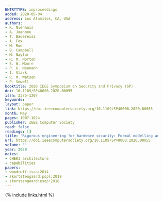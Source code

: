 ```yaml
---
ENTRYTYPE: inproceedings
added: 2020-05-04
address: Los Alamitos, CA, USA
authors:
- K. Nienhuis
- A. Joannou
- T. Bauereiss
- A. Fox
- M. Roe
- B. Campbell
- M. Naylor
- R. M. Norton
- S. W. Moore
- P. G. Neumann
- I. Stark
- R. M. Watson
- P. Sewell
booktitle: 2020 IEEE Symposium on Security and Privacy (SP)
doi: 10.1109/SP40000.2020.00055
issn: 2375-1207
keywords: ''
layout: paper
link: https://doi.ieeecomputersociety.org/10.1109/SP40000.2020.00055
month: May
pages: 1007-1024
publisher: IEEE Computer Society
read: false
readings: []
title: 'Rigorous engineering for hardware security: Formal modelling and proof in the CHERI design and implementation process'
url: https://doi.ieeecomputersociety.org/10.1109/SP40000.2020.00055
volume: ''
year: 2020
notes:
- CHERI architecture
- capabilities
papers:
- woodruff:isca:2014
- skortstengaard:popl:2019
- skorstengaard:esop:2018
---
```

{% include links.html %}
